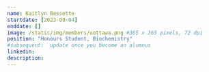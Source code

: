```yaml
---
name: Kaitlyn Bessette
startdate: [2023-09-04]
enddate: []
image: /static/img/members/uottawa.png #365 x 365 pixels, 72 dpi
position: "Honours Student, Biochemistry"
#subsequent:  update once you become an alumnus
linkedin:
description:
---
```

